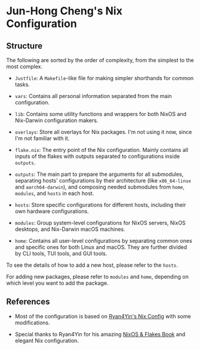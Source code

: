 # Jun-Hong Cheng's Nix Configuration

## Structure

The following are sorted by the order of complexity, from the simplest to the most complex.

- `Justfile`: A `Makefile`-like file for making simpler shorthands for common tasks.

- `vars`: Contains all personal information separated from the main configuration.

- `lib`: Contains some utility functions and wrappers for both NixOS and Nix-Darwin configuration
  makers.

- `overlays`: Store all overlays for Nix packages. I'm not using it now, since I'm not familiar with
  it.

- `flake.nix`: The entry point of the Nix configuration. Mainly contains all inputs of the flakes
  with outputs separated to configurations inside `outputs`.

- `outputs`: The main part to prepare the arguments for all submodules, separating hosts'
  configurations by their architecture (like `x86_64-linux` and `aarch64-darwin`), and composing
  needed submodules from `home`, `modules`, and `hosts` in each host.

- `hosts`: Store specific configurations for different hosts, including their own hardware
  configurations.

- `modules`: Group system-level configurations for NixOS servers, NixOS desktops, and Nix-Darwin
  macOS machines.

- `home`: Contains all user-level configurations by separating common ones and specific ones for
  both Linux and macOS. They are further divided by CLI tools, TUI tools, and GUI tools.

To see the details of how to add a new host, please refer to the `hosts`.

For adding new packages, please refer to `modules` and `home`, depending on which level you want to
add the package.

## References

- Most of the configuration is based on
  [Ryan4Yin's Nix Config](https://github.com/ryan4yin/nix-config) with some modifications.

- Special thanks to Ryan4Yin for his amazing
  [NixOS & Flakes Book](https://nixos-and-flakes.thiscute.world/zh/) and elegant Nix configuration.
